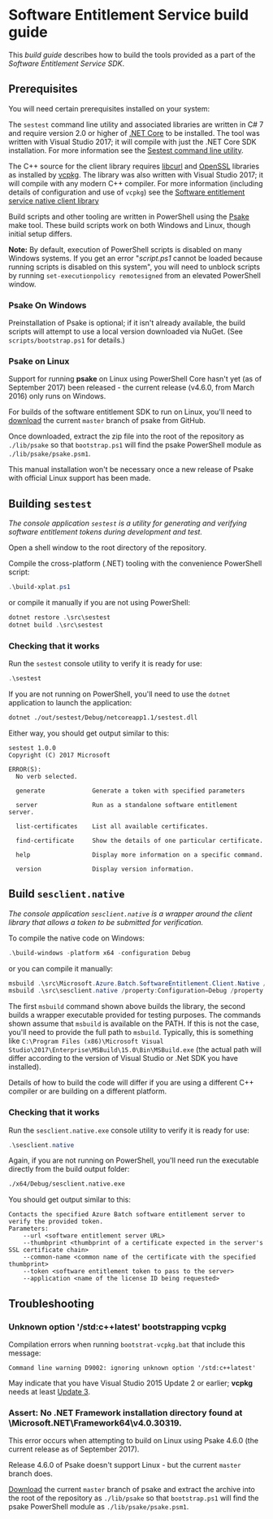 # Software Entitlement Service build guide

This *build guide* describes how to build the tools provided as a part of the *Software Entitlement Service SDK*.

## Prerequisites

You will need certain prerequisites installed on your system:

The `sestest` command line utility and associated libraries are written in C# 7 and require version 2.0 or higher of [.NET Core](https://www.microsoft.com/net/core#windowsvs2017) to be installed. The tool was written with Visual Studio 2017; it will compile with just the .NET Core SDK installation. For more information see the [Sestest command line utility](../src/sestest/).

The C++ source for the client library requires [libcurl](https://curl.haxx.se/libcurl/) and [OpenSSL](https://www.openssl.org/) libraries as installed by [vcpkg](https://blogs.msdn.microsoft.com/vcblog/2016/09/19/vcpkg-a-tool-to-acquire-and-build-c-open-source-libraries-on-windows/). The library was also written with Visual Studio 2017; it will compile with any modern C++ compiler. For more information (including details of configuration and use of `vcpkg`) see the [Software entitlement service native client library](../src/Microsoft.Azure.Batch.SoftwareEntitlement.Client.Native)

Build scripts and other tooling are written in PowerShell using the [Psake](https://github.com/psake/psake) make tool. These build scripts work on both Windows and Linux, though initial setup differs.

**Note:** By default, execution of PowerShell scripts is disabled on many Windows systems. If you get an error "*script.ps1* cannot be loaded because running scripts is disabled on this system", you will need to unblock scripts by running `set-executionpolicy remotesigned` from an elevated PowerShell window. 

### Psake On Windows

Preinstallation of Psake is optional; if it isn't already available, the build scripts will attempt to use a local version downloaded via NuGet. (See `scripts/bootstrap.ps1` for details.)

### Psake on Linux

Support for running **psake** on Linux using PowerShell Core hasn't yet (as of September 2017) been released - the current release (v4.6.0, from March 2016) only runs on Windows.

For builds of the software entitlement SDK to run on Linux, you'll need to [download](https://github.com/psake/psake/archive/master.zip) the current `master` branch of psake from GitHub. 

Once downloaded, extract the zip file into the root of the repository as `./lib/psake` so that `bootstrap.ps1` will find the psake PowerShell module as `./lib/psake/psake.psm1`.

This manual installation won't be necessary once a new release of Psake with official Linux support has been made.

## Building `sestest`

*The console application `sestest` is a utility for generating and verifying software entitlement tokens during development and test.*

Open a shell window to the root directory of the repository.

Compile the cross-platform (.NET) tooling with the convenience PowerShell script:

``` PowerShell
.\build-xplat.ps1
```

or compile it manually if you are not using PowerShell:

``` PowerShell
dotnet restore .\src\sestest
dotnet build .\src\sestest
```

### Checking that it works

Run the `sestest` console utility to verify it is ready for use:

``` PowerShell
.\sestest
```

If you are not running on PowerShell, you'll need to use the `dotnet` application to launch the application:

``` bash
dotnet ./out/sestest/Debug/netcoreapp1.1/sestest.dll
```

Either way, you should get output similar to this:

``` 
sestest 1.0.0
Copyright (C) 2017 Microsoft

ERROR(S):
  No verb selected.

  generate             Generate a token with specified parameters

  server               Run as a standalone software entitlement server.

  list-certificates    List all available certificates.

  find-certificate     Show the details of one particular certificate.

  help                 Display more information on a specific command.

  version              Display version information.
```

## Build `sesclient.native`

*The console application `sesclient.native` is a wrapper around the client library that allows a token to be submitted for verification.*

To compile the native code on Windows:

``` PowerShell
.\build-windows -platform x64 -configuration Debug
```

or you can compile it manually:

``` PowerShell
msbuild .\src\Microsoft.Azure.Batch.SoftwareEntitlement.Client.Native /property:Configuration=Debug /property:Platform=x64
msbuild .\src\sesclient.native /property:Configuration=Debug /property:Platform=x64
```

The first `msbuild` command shown above builds the library, the second builds a wrapper executable provided for testing purposes.
The commands shown assume that `msbuild` is available on the PATH. If this is not the case, you'll need to provide the full path to `msbuild`. Typically, this is something like `C:\Program Files (x86)\Microsoft Visual Studio\2017\Enterprise\MSBuild\15.0\Bin\MSBuild.exe` (the actual path will differ according to the version of Visual Studio or .Net SDK you have installed).

Details of how to build the code will differ if you are using a different C++ compiler or are building on a different platform.

### Checking that it works

Run the `sesclient.native.exe` console utility to verify it is ready for use:

``` PowerShell
.\sesclient.native
```

Again, if you are not running on PowerShell, you'll need run the executable directly from the build output folder:

``` bash
./x64/Debug/sesclient.native.exe
```

You should get output similar to this:

``` 
Contacts the specified Azure Batch software entitlement server to verify the provided token.
Parameters:
    --url <software entitlement server URL>
    --thumbprint <thumbprint of a certificate expected in the server's SSL certificate chain>
    --common-name <common name of the certificate with the specified thumbprint>
    --token <software entitlement token to pass to the server>
    --application <name of the license ID being requested>
```

## Troubleshooting

### Unknown option '/std:c++latest' bootstrapping vcpkg

Compilation errors when running `bootstrat-vcpkg.bat` that include this message:

```
Command line warning D9002: ignoring unknown option '/std:c++latest'
```

May indicate that you have Visual Studio 2015 Update 2 or earlier; **vcpkg** needs at least [Update 3](https://www.visualstudio.com/vs/older-downloads/). 

### Assert: No .NET Framework installation directory found at \Microsoft.NET\Framework64\v4.0.30319\.

This error occurs when attempting to build on Linux using Psake 4.6.0 (the current release as of September 2017).

Release 4.6.0 of Psake doesn't support Linux - but the current `master` branch does.

[Download](https://github.com/psake/psake/archive/master.zip) the current `master` branch of psake and extract the archive into the root of the repository as `./lib/psake` so that `bootstrap.ps1` will find the psake PowerShell module as `./lib/psake/psake.psm1`.
